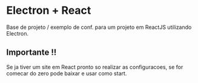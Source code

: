 # Electron + React

Base de projeto / exemplo de conf. para um projeto em ReactJS utilizando Electron.

## Importante !!

Se ja tiver um site em React pronto so realizar as configuracoes, se for comecar do zero pode baixar e usar como start.
